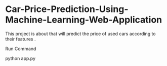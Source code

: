 # Car-Price-Prediction-Using-Machine-Learning-Web-Application
This project is about that will predict the price of used cars according to their features .

Run Command

python app.py
